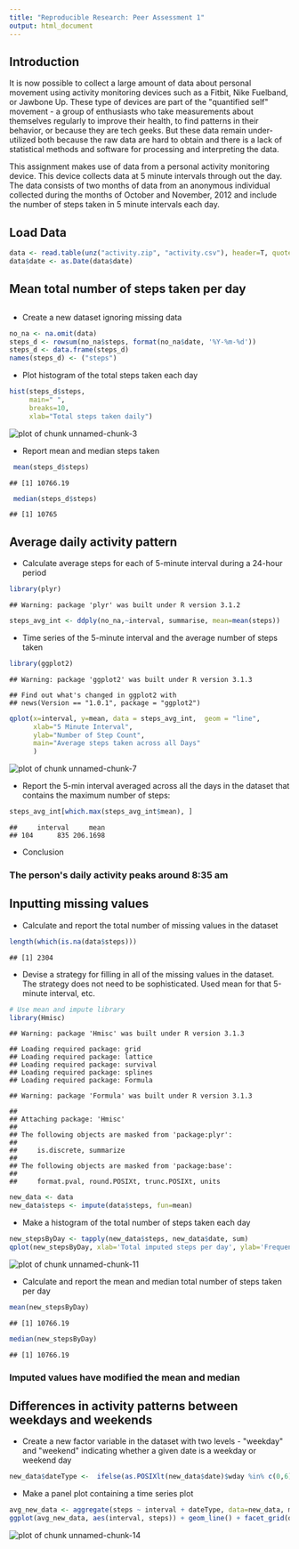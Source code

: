 ```yaml
---
title: "Reproducible Research: Peer Assessment 1"
output: html_document
---
```


## Introduction
It is now possible to collect a large amount of data about personal movement using activity monitoring devices such as a Fitbit, Nike Fuelband, or Jawbone Up. These type of devices are part of the "quantified self" movement - a group of enthusiasts who take measurements about themselves regularly to improve their health, to find patterns in their behavior, or because they are tech geeks. But these data remain under-utilized both because the raw data are hard to obtain and there is a lack of statistical methods and software for processing and interpreting the data.

This assignment makes use of data from a personal activity monitoring device. This device collects data at 5 minute intervals through out the day. The data consists of two months of data from an anonymous individual collected during the months of October and November, 2012 and include the number of steps taken in 5 minute intervals each day.

## Load Data


```r
data <- read.table(unz("activity.zip", "activity.csv"), header=T, quote="\"", sep=",")
data$date <- as.Date(data$date) 
```

## Mean total number of steps taken per day
## 
* Create a new dataset ignoring missing data


```r
no_na <- na.omit(data) 
steps_d <- rowsum(no_na$steps, format(no_na$date, '%Y-%m-%d')) 
steps_d <- data.frame(steps_d) 
names(steps_d) <- ("steps") 
```

* Plot histogram of the total steps taken each day


```r
hist(steps_d$steps, 
     main=" ",
     breaks=10,
     xlab="Total steps taken daily") 
```

![plot of chunk unnamed-chunk-3](figure/unnamed-chunk-3-1.png) 

* Report mean and median steps taken


```r
 mean(steps_d$steps)
```

```
## [1] 10766.19
```


```r
 median(steps_d$steps) 
```

```
## [1] 10765
```

## Average daily activity pattern

* Calculate average steps for each of 5-minute interval during a 24-hour period


```r
library(plyr)
```

```
## Warning: package 'plyr' was built under R version 3.1.2
```

```r
steps_avg_int <- ddply(no_na,~interval, summarise, mean=mean(steps))
```

* Time series of the 5-minute interval and the average number of steps taken


```r
library(ggplot2)
```

```
## Warning: package 'ggplot2' was built under R version 3.1.3
```

```
## Find out what's changed in ggplot2 with
## news(Version == "1.0.1", package = "ggplot2")
```

```r
qplot(x=interval, y=mean, data = steps_avg_int,  geom = "line",
      xlab="5 Minute Interval",
      ylab="Number of Step Count",
      main="Average steps taken across all Days"
      )
```

![plot of chunk unnamed-chunk-7](figure/unnamed-chunk-7-1.png) 

* Report the 5-min interval averaged across all the days in the dataset that contains the maximum number of steps:


```r
steps_avg_int[which.max(steps_avg_int$mean), ]
```

```
##     interval     mean
## 104      835 206.1698
```

* Conclusion

### The person's daily activity peaks around 8:35 am

## Inputting missing values

* Calculate and report the total number of missing values in the dataset

```r
length(which(is.na(data$steps)))
```

```
## [1] 2304
```

* Devise a strategy for filling in all of the missing values in the dataset. The strategy does not need to be sophisticated. Used mean for that 5-minute interval, etc.


```r
# Use mean and impute library
library(Hmisc)
```

```
## Warning: package 'Hmisc' was built under R version 3.1.3
```

```
## Loading required package: grid
## Loading required package: lattice
## Loading required package: survival
## Loading required package: splines
## Loading required package: Formula
```

```
## Warning: package 'Formula' was built under R version 3.1.3
```

```
## 
## Attaching package: 'Hmisc'
## 
## The following objects are masked from 'package:plyr':
## 
##     is.discrete, summarize
## 
## The following objects are masked from 'package:base':
## 
##     format.pval, round.POSIXt, trunc.POSIXt, units
```

```r
new_data <- data
new_data$steps <- impute(data$steps, fun=mean)
```

* Make a histogram of the total number of steps taken each day



```r
new_stepsByDay <- tapply(new_data$steps, new_data$date, sum)
qplot(new_stepsByDay, xlab='Total imputed steps per day', ylab='Frequency with bin width of 500', binwidth=500)
```

![plot of chunk unnamed-chunk-11](figure/unnamed-chunk-11-1.png) 

* Calculate and report the mean and median total number of steps taken per day



```r
mean(new_stepsByDay)
```

```
## [1] 10766.19
```

```r
median(new_stepsByDay)
```

```
## [1] 10766.19
```

### Imputed values have modified the mean and median

## Differences in activity patterns between weekdays and weekends

* Create a new factor variable in the dataset with two levels - "weekday" and "weekend" indicating whether a given date is a weekday or weekend day



```r
new_data$dateType <-  ifelse(as.POSIXlt(new_data$date)$wday %in% c(0,6), 'weekend', 'weekday')
```

* Make a panel plot containing a time series plot 


```r
avg_new_data <- aggregate(steps ~ interval + dateType, data=new_data, mean)
ggplot(avg_new_data, aes(interval, steps)) + geom_line() + facet_grid(dateType ~ .) + xlab("5 minute interval") +  ylab("average steps")
```

![plot of chunk unnamed-chunk-14](figure/unnamed-chunk-14-1.png) 
